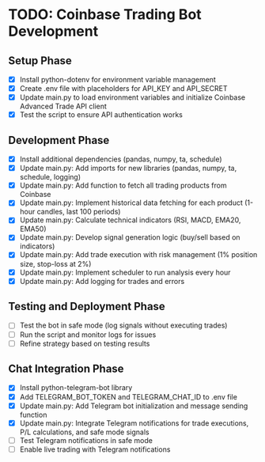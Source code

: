# TODO: Coinbase Trading Bot Development

## Setup Phase
- [x] Install python-dotenv for environment variable management
- [x] Create .env file with placeholders for API_KEY and API_SECRET
- [x] Update main.py to load environment variables and initialize Coinbase Advanced Trade API client
- [x] Test the script to ensure API authentication works

## Development Phase
- [x] Install additional dependencies (pandas, numpy, ta, schedule)
- [x] Update main.py: Add imports for new libraries (pandas, numpy, ta, schedule, logging)
- [x] Update main.py: Add function to fetch all trading products from Coinbase
- [x] Update main.py: Implement historical data fetching for each product (1-hour candles, last 100 periods)
- [x] Update main.py: Calculate technical indicators (RSI, MACD, EMA20, EMA50)
- [x] Update main.py: Develop signal generation logic (buy/sell based on indicators)
- [x] Update main.py: Add trade execution with risk management (1% position size, stop-loss at 2%)
- [x] Update main.py: Implement scheduler to run analysis every hour
- [x] Update main.py: Add logging for trades and errors

## Testing and Deployment Phase
- [ ] Test the bot in safe mode (log signals without executing trades)
- [ ] Run the script and monitor logs for issues
- [ ] Refine strategy based on testing results

## Chat Integration Phase
- [x] Install python-telegram-bot library
- [x] Add TELEGRAM_BOT_TOKEN and TELEGRAM_CHAT_ID to .env file
- [x] Update main.py: Add Telegram bot initialization and message sending function
- [x] Update main.py: Integrate Telegram notifications for trade executions, P/L calculations, and safe mode signals
- [ ] Test Telegram notifications in safe mode
- [ ] Enable live trading with Telegram notifications
